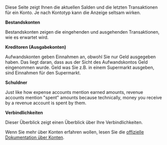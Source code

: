 Diese Seite zeigt Ihnen die aktuellen Salden und die letzten Transaktionen für ein Konto. Je nach Kontotyp kann die Anzeige seltsam wirken.

**Bestandskonten**

Bestandskonten zeigen die eingehenden und ausgehenden Transaktionen, wie es erwartet wird.

**Kreditoren (Ausgabekonten)**

Aufwandskonten geben Einnahmen an, obwohl Sie nur Geld ausgegeben haben. Das liegt daran, dass aus der Sicht des Aufwandskontos Geld eingenommen wurde. Geld was Sie z.B. in einem Supermarkt ausgeben, sind Einnahmen für den Supermarkt.

**Schuldner**

Just like how expense accounts mention earned amounts, revenue accounts mention "spent" amounts because technically, money you receive by a revenue account is spent by them.

**Verbindlichkeiten**

Dieser Überblick zeigt einen Überblick über Ihre Verbindlichkeiten.

Wenn Sie mehr über Konten erfahren wollen, lesen Sie die [offizielle Dokumentation über Konten](https://firefly-iii.readthedocs.io/en/latest/concepts/accounts.html).